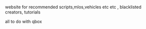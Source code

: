 website for recommended scripts,mlos,vehicles etc etc , blacklisted creators, tutorials

all to do with qbox
